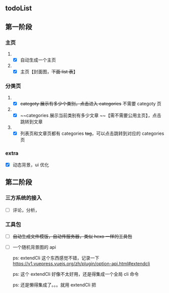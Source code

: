 ## todoList

## 第一阶段

### 主页

1. - [x] 自动生成一个主页
2. - [x] 主页【封面图，~~下面 list 表~~】

### 分类页

1. - [x] ~~categoty 展示有多少个类别，点击进入 categories~~ 不需要 categoty 页
2. - [x] ~~categories 展示当前类别有多少文章 ~~【需不需要公用主页】，点击跳转到文章
3. - [x] 列表页和文章页都有 categories ~~tag~~，可以点击跳转到对应的 categories 页

### extra

- [x] 动态背景，ui 优化

## 第二阶段

### 三方系统的接入

- [ ] 评论，分析，

### 工具包

- [ ] ~~自动生成文件模版，自动传服务器，类似 hexo 一样的工具包~~
- [ ] 一个随机背景图的 api

  ps: extendCli 这个东西感觉不错，记录一下 https://v1.vuepress.vuejs.org/zh/plugin/option-api.html#extendcli

  ps: 这个 extendCli 好像不太好用，还是得集成一个全局 cli 命令

  ps: 还是懒得集成了。。。就用 extendCli 把

